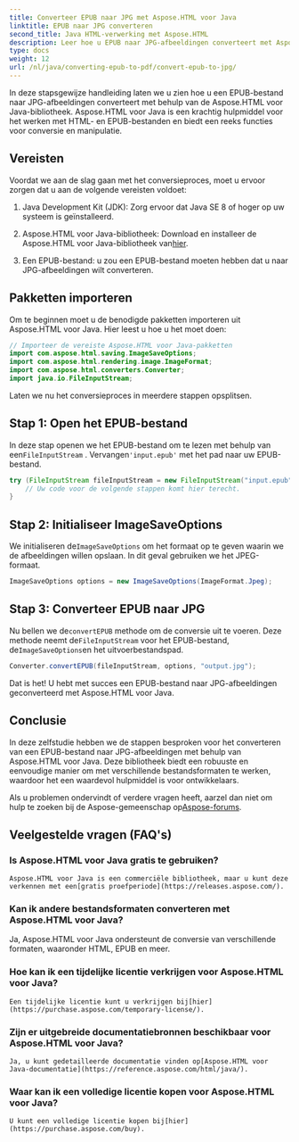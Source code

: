 ```yaml
---
title: Converteer EPUB naar JPG met Aspose.HTML voor Java
linktitle: EPUB naar JPG converteren
second_title: Java HTML-verwerking met Aspose.HTML
description: Leer hoe u EPUB naar JPG-afbeeldingen converteert met Aspose.HTML voor Java. Volg onze stapsgewijze handleiding voor een naadloze conversie.
type: docs
weight: 12
url: /nl/java/converting-epub-to-pdf/convert-epub-to-jpg/
---
```


In deze stapsgewijze handleiding laten we u zien hoe u een EPUB-bestand naar JPG-afbeeldingen converteert met behulp van de Aspose.HTML voor Java-bibliotheek. Aspose.HTML voor Java is een krachtig hulpmiddel voor het werken met HTML- en EPUB-bestanden en biedt een reeks functies voor conversie en manipulatie.

## Vereisten

Voordat we aan de slag gaan met het conversieproces, moet u ervoor zorgen dat u aan de volgende vereisten voldoet:

1. Java Development Kit (JDK): Zorg ervoor dat Java SE 8 of hoger op uw systeem is geïnstalleerd.

2.  Aspose.HTML voor Java-bibliotheek: Download en installeer de Aspose.HTML voor Java-bibliotheek van[hier](https://releases.aspose.com/html/java/).

3. Een EPUB-bestand: u zou een EPUB-bestand moeten hebben dat u naar JPG-afbeeldingen wilt converteren.

## Pakketten importeren

Om te beginnen moet u de benodigde pakketten importeren uit Aspose.HTML voor Java. Hier leest u hoe u het moet doen:

```java
// Importeer de vereiste Aspose.HTML voor Java-pakketten
import com.aspose.html.saving.ImageSaveOptions;
import com.aspose.html.rendering.image.ImageFormat;
import com.aspose.html.converters.Converter;
import java.io.FileInputStream;
```

Laten we nu het conversieproces in meerdere stappen opsplitsen.

## Stap 1: Open het EPUB-bestand

 In deze stap openen we het EPUB-bestand om te lezen met behulp van een`FileInputStream` . Vervangen`'input.epub'` met het pad naar uw EPUB-bestand.

```java
try (FileInputStream fileInputStream = new FileInputStream("input.epub")) {
    // Uw code voor de volgende stappen komt hier terecht.
}
```

## Stap 2: Initialiseer ImageSaveOptions

We initialiseren de`ImageSaveOptions` om het formaat op te geven waarin we de afbeeldingen willen opslaan. In dit geval gebruiken we het JPEG-formaat.

```java
ImageSaveOptions options = new ImageSaveOptions(ImageFormat.Jpeg);
```

## Stap 3: Converteer EPUB naar JPG

 Nu bellen we de`convertEPUB` methode om de conversie uit te voeren. Deze methode neemt de`FileInputStream` voor het EPUB-bestand, de`ImageSaveOptions`en het uitvoerbestandspad.

```java
Converter.convertEPUB(fileInputStream, options, "output.jpg");
```

Dat is het! U hebt met succes een EPUB-bestand naar JPG-afbeeldingen geconverteerd met Aspose.HTML voor Java.

## Conclusie

In deze zelfstudie hebben we de stappen besproken voor het converteren van een EPUB-bestand naar JPG-afbeeldingen met behulp van Aspose.HTML voor Java. Deze bibliotheek biedt een robuuste en eenvoudige manier om met verschillende bestandsformaten te werken, waardoor het een waardevol hulpmiddel is voor ontwikkelaars.

 Als u problemen ondervindt of verdere vragen heeft, aarzel dan niet om hulp te zoeken bij de Aspose-gemeenschap op[Aspose-forums](https://forum.aspose.com/).

## Veelgestelde vragen (FAQ's)

### Is Aspose.HTML voor Java gratis te gebruiken?
    Aspose.HTML voor Java is een commerciële bibliotheek, maar u kunt deze verkennen met een[gratis proefperiode](https://releases.aspose.com/).

### Kan ik andere bestandsformaten converteren met Aspose.HTML voor Java?
   Ja, Aspose.HTML voor Java ondersteunt de conversie van verschillende formaten, waaronder HTML, EPUB en meer.

### Hoe kan ik een tijdelijke licentie verkrijgen voor Aspose.HTML voor Java?
    Een tijdelijke licentie kunt u verkrijgen bij[hier](https://purchase.aspose.com/temporary-license/).

### Zijn er uitgebreide documentatiebronnen beschikbaar voor Aspose.HTML voor Java?
    Ja, u kunt gedetailleerde documentatie vinden op[Aspose.HTML voor Java-documentatie](https://reference.aspose.com/html/java/).

### Waar kan ik een volledige licentie kopen voor Aspose.HTML voor Java?
    U kunt een volledige licentie kopen bij[hier](https://purchase.aspose.com/buy).

